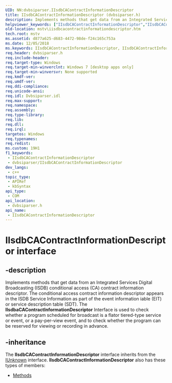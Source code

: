 ```yaml
---
UID: NN:dvbsiparser.IIsdbCAContractInformationDescriptor
title: IIsdbCAContractInformationDescriptor (dvbsiparser.h)
description: Implements methods that get data from an Integrated Services Digital Broadcasting (ISDB) conditional access (CA) contract information descriptor.
helpviewer_keywords: ["IIsdbCAContractInformationDescriptor","IIsdbCAContractInformationDescriptor interface [Microsoft TV Technologies]","IIsdbCAContractInformationDescriptor interface [Microsoft TV Technologies]","described","dvbsiparser/IIsdbCAContractInformationDescriptor","mstv.iisdbcacontractinformationdescriptor"]
old-location: mstv\iisdbcacontractinformationdescriptor.htm
tech.root: mstv
ms.assetid: d877a625-d683-4472-98de-f24c165c753a
ms.date: 12/05/2018
ms.keywords: IIsdbCAContractInformationDescriptor, IIsdbCAContractInformationDescriptor interface [Microsoft TV Technologies], IIsdbCAContractInformationDescriptor interface [Microsoft TV Technologies],described, dvbsiparser/IIsdbCAContractInformationDescriptor, mstv.iisdbcacontractinformationdescriptor
req.header: dvbsiparser.h
req.include-header: 
req.target-type: Windows
req.target-min-winverclnt: Windows 7 [desktop apps only]
req.target-min-winversvr: None supported
req.kmdf-ver: 
req.umdf-ver: 
req.ddi-compliance: 
req.unicode-ansi: 
req.idl: Dvbsiparser.idl
req.max-support: 
req.namespace: 
req.assembly: 
req.type-library: 
req.lib: 
req.dll: 
req.irql: 
targetos: Windows
req.typenames: 
req.redist: 
ms.custom: 19H1
f1_keywords:
 - IIsdbCAContractInformationDescriptor
 - dvbsiparser/IIsdbCAContractInformationDescriptor
dev_langs:
 - c++
topic_type:
 - APIRef
 - kbSyntax
api_type:
 - COM
api_location:
 - dvbsiparser.h
api_name:
 - IIsdbCAContractInformationDescriptor
---
```


# IIsdbCAContractInformationDescriptor interface


## -description

Implements methods that get data from an Integrated Services Digital Broadcasting (ISDB) conditional access  (CA) contract information descriptor. The conditional access contract information  descriptor appears in the ISDB Service Information as part of the event information iable (EIT) or service description table (SDT). The <b>IIsdbaCAContractInformationDescriptor</b> Interface is used to check whether a program scheduled
for broadcast is a flator tiered-type service or event, or a pay-per-view event, and to check whether the program can be reserved for viewing or recording in advance.

## -inheritance

The <b>IIsdbCAContractInformationDescriptor</b> interface inherits from the <a href="/windows/desktop/api/unknwn/nn-unknwn-iunknown">IUnknown</a> interface. <b>IIsdbCAContractInformationDescriptor</b> also has these types of members:
<ul>
<li><a href="https://docs.microsoft.com/">Methods</a></li>
</ul>

